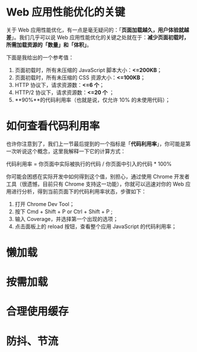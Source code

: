 # Web 应用性能优化的关键

关于 Web 应用性能优化，有一点是毫无疑问的：「**页面加载越久，用户体验就越差**」。我们几乎可以说 Web 应用性能优化的关键之处就在于：**减少页面初载时，所需加载资源的「数量」和「体积」**。

下面是我给出的一个参考值：

1. 页面初载时，所有未压缩的 JavaScript 脚本大小：**<=200KB**；
2. 页面初载时，所有未压缩的 CSS 资源大小：**<=100KB**；
3. HTTP 协议下，请求资源数：**<=6 个**；
4. HTTP/2 协议下，请求资源数：**<=20 个** ；
5. **90%**的代码利用率（也就是说，仅允许 10% 的未使用代码）；

# 如何查看代码利用率

也许你注意到了，我们上一节最后提到的一个指标是「**代码利用率**」，你可能是第一次听说这个概念，这里我解释一下它的计算方式：

代码利用率 = 你页面中实际被执行的代码 / 你页面中引入的代码 * 100%

你可能会困惑在实际开发中如何得到这个值，别担心，通过使用 Chrome 开发者工具（很遗憾，目前只有 Chrome 支持这一功能），你就可以迅速对你的 Web 应用进行分析，得到当前页面下的代码利用率状态，步骤如下：

1. 打开 Chrome Dev Tool；
2. 按下 Cmd + Shift + P or Ctrl + Shift + P ;
3. 输入 Coverage，并选择第一个出现的选项；
4. 点击面板上的 reload 按钮，查看整个应用 JavaScript 的代码利用率；



# 懒加载

# 按需加载

# 合理使用缓存

# 防抖、节流



